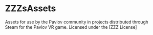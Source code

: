 # ZZZsAssets
Assets for use by the Pavlov community in projects distributed through Steam for the Pavlov VR game. Licensed under the [ZZZ License]
